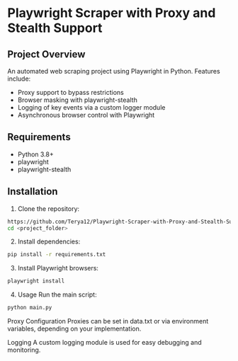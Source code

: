 # Playwright Scraper with Proxy and Stealth Support

## Project Overview

An automated web scraping project using Playwright in Python. Features include:  
- Proxy support to bypass restrictions  
- Browser masking with playwright-stealth  
- Logging of key events via a custom logger module  
- Asynchronous browser control with Playwright  

## Requirements

- Python 3.8+  
- playwright  
- playwright-stealth  

## Installation

1. Clone the repository:
```bash
https://github.com/Terya12/Playwright-Scraper-with-Proxy-and-Stealth-Support.git
cd <project_folder>
```
2. Install dependencies:
```bash
pip install -r requirements.txt
```
3. Install Playwright browsers:
```bash
playwright install
```
4. Usage
Run the main script:
```bash
python main.py
```
Proxy Configuration
Proxies can be set in data.txt or via environment variables, depending on your implementation.

Logging
A custom logging module is used for easy debugging and monitoring.

